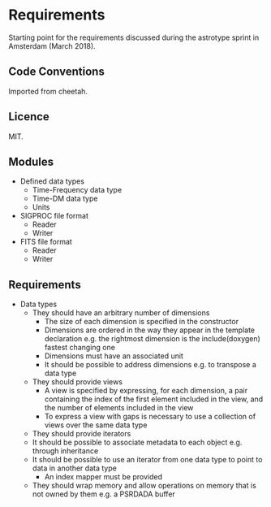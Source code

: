 
# Requirements

Starting point for the requirements discussed during the astrotype sprint in Amsterdam (March 2018).

##  Code Conventions

Imported from cheetah.

## Licence

MIT.

## Modules

* Defined data types
    * Time-Frequency data type
    * Time-DM data type
    * Units
* SIGPROC file format
    * Reader
    * Writer
* FITS file format
    * Reader
    * Writer

## Requirements

* Data types
    * They should have an arbitrary number of dimensions
        * The size of each dimension is specified in the constructor
        * Dimensions are ordered in the way they appear in the template declaration e.g. the rightmost dimension is the 
            include(doxygen) fastest changing one
        * Dimensions must have an associated unit
        * It should be possible to address dimensions e.g. to transpose a data type
    * They should provide views
        * A view is specified by expressing, for each dimension, a pair containing the index of the first element included in 
            the view, and the number of elements included in the view
        * To express a view with gaps is necessary to use a collection of views over the same data type
    * They should provide iterators
    * It should be possible to associate metadata to each object e.g. through inheritance
    * It should be possible to use an iterator from one data type to point to data in another data type
        * An index mapper must be provided
    * They should wrap memory and allow operations on memory that is not owned by them e.g. a PSRDADA buffer